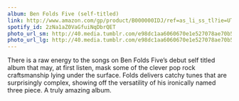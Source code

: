 ```yaml
---
album: Ben Folds Five (self-titled)
link: http://www.amazon.com/gp/product/B000000IDJ/ref=as_li_ss_tl?ie=UTF8&amp;camp=1789&amp;creative=390957&amp;creativeASIN=B000000IDJ&amp;linkCode=as2&amp;tag=besalbintheun-20
spotify_id: 2zNa1aZ0VaGfuiNqDbrQET
photo_url_sm: http://40.media.tumblr.com/e98dc1aa6060670e1e527078ae70b552/tumblr_ms9coltlC51rsqbe7o1_100.jpg
photo_url_lg: http://40.media.tumblr.com/e98dc1aa6060670e1e527078ae70b552/tumblr_ms9coltlC51rsqbe7o1_400.jpg
---
```

There is a raw energy to the songs on Ben Folds Five’s debut self titled
album that may, at first listen, mask some of the clever pop rock
craftsmanship lying under the surface. Folds delivers catchy tunes that
are surprisingly complex, showing off the versatility of his ironically
named three piece. A truly amazing album.
